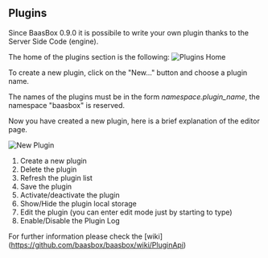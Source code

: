 ## Plugins

Since BaasBox 0.9.0 it is possibile to write your own plugin thanks to the Server Side Code (engine).

The home of the plugins section is the following:
![Plugins Home](images/Console_0.9.0/plugins_home.png)

To create a new plugin, click on the "New..." button and choose a plugin name.

The names of the plugins must be in the form _namespace.plugin_name_, the namespace "baasbox" is reserved.

Now you have created a new plugin, here is a brief explanation of the editor page.

![New Plugin](images/Console_0.9.0/plugins_home_keys.png)

1.  Create a new plugin
2.  Delete the plugin
3.  Refresh the plugin list
4.  Save the plugin
5.  Activate/deactivate the plugin
6.  Show/Hide the plugin local storage
7.  Edit the plugin (you can enter edit mode just by starting to type)
8.  Enable/Disable the Plugin Log

For further information please check the [wiki] (https://github.com/baasbox/baasbox/wiki/PluginApi)

